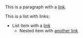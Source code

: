 This is a paragraph with a [link](https://example.com).

This is a list with links:

- List item with a [link](https://example.com/list-link)
  - Nested item with [another link](https://example.com/nested-link)
